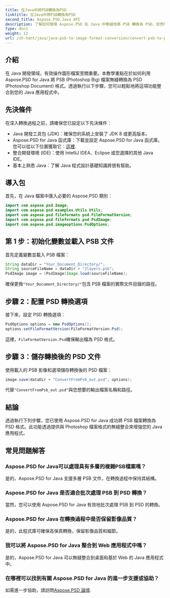 ```yaml
---
title: 在Java中將PSB轉換為PSD
linktitle: 在Java中將PSB轉換為PSD
second_title: Aspose.PSD Java API
description: 了解如何使用 Aspose.PSD 在 Java 中無縫地將 PSB 轉換為 PSD，從而增強應用程式中的圖形檔案管理。
type: docs
weight: 12
url: /zh-hant/java/java-psb-to-image-format-conversion/convert-psb-to-psd-java/
---
```

## 介紹
在 Java 開發領域，有效操作圖形檔案至關重要。本教學重點在於如何利用 Aspose.PSD for Java 將 PSB (Photoshop Big) 檔案無縫轉換為 PSD (Photoshop Document) 格式。透過執行以下步驟，您可以輕鬆地將這項功能整合到您的 Java 應用程式中。
## 先決條件
在深入轉換過程之前，請確保您已設定以下先決條件：
- Java 開發工具包 (JDK)：確保您的系統上安裝了 JDK 8 或更高版本。
-  Aspose.PSD for Java 函式庫：下載並設定 Aspose.PSD for Java 函式庫。您可以從以下位置獲取它：[這裡](https://releases.aspose.com/psd/java/).
- 整合開發環境 (IDE)：使用 IntelliJ IDEA、Eclipse 或您選擇的其他 Java IDE。
- 基本上熟悉 Java：了解 Java 程式設計基礎知識將很有幫助。
## 導入包
首先，在 Java 檔案中匯入必要的 Aspose.PSD 類別：
```java
import com.aspose.psd.Image;
import com.aspose.psd.examples.Utils.Utils;
import com.aspose.psd.fileformats.psd.FileFormatVersion;
import com.aspose.psd.fileformats.psd.PsdImage;
import com.aspose.psd.imageoptions.PsdOptions;
```
## 第 1 步：初始化變數並載入 PSB 文件
首先定義變數並載入 PSB 檔案：
```java
String dataDir = "Your_Document_Directory/";
String sourceFileName = dataDir + "2layers.psb";
PsdImage image = (PsdImage)Image.load(sourceFileName);
```
確保更換`"Your_Document_Directory/"`包含 PSB 檔案的實際文件目錄的路徑。
## 步驟 2：配置 PSD 轉換選項
接下來，設定 PSD 轉換選項：
```java
PsdOptions options = new PsdOptions();
options.setFileFormatVersion(FileFormatVersion.Psd);
```
這裡，`FileFormatVersion.Psd`確保輸出檔為 PSD 格式。
## 步驟 3：儲存轉換後的 PSD 文件
使用載入的 PSB 影像和選項儲存轉換後的 PSD 檔案：
```java
image.save(dataDir + "ConvertFromPsb_out.psd", options);
```
代替`"ConvertFromPsb_out.psd"`與您想要的輸出檔案名稱和路徑。

## 結論
透過執行下列步驟，您已使用 Aspose.PSD for Java 成功將 PSB 檔案轉換為 PSD 格式。此功能透過提供與 Photoshop 檔案格式的無縫整合來增強您的 Java 應用程式。
## 常見問題解答
### Aspose.PSD for Java可以處理具有多層的複雜PSB檔案嗎？
是的，Aspose.PSD for Java 支援多層 PSB 文件，在轉換過程中保持其結構。
### Aspose.PSD for Java 是否適合批次處理 PSB 到 PSD 轉換？
當然，您可以使用 Aspose.PSD for Java 有效地批次處理 PSB 到 PSD 的轉換。
### Aspose.PSD for Java 在轉換過程中是否保留影像品質？
是的，此程式庫可確保高保真轉換，保留影像品質和細節。
### 我可以將 Aspose.PSD for Java 整合到 Web 應用程式中嗎？
是的，Aspose.PSD for Java 可以無縫整合到桌面和基於 Web 的 Java 應用程式中。
### 在哪裡可以找到有關 Aspose.PSD for Java 的進一步支援或協助？
如需進一步協助，請訪問[Aspose.PSD 論壇](https://forum.aspose.com/c/psd/34).
